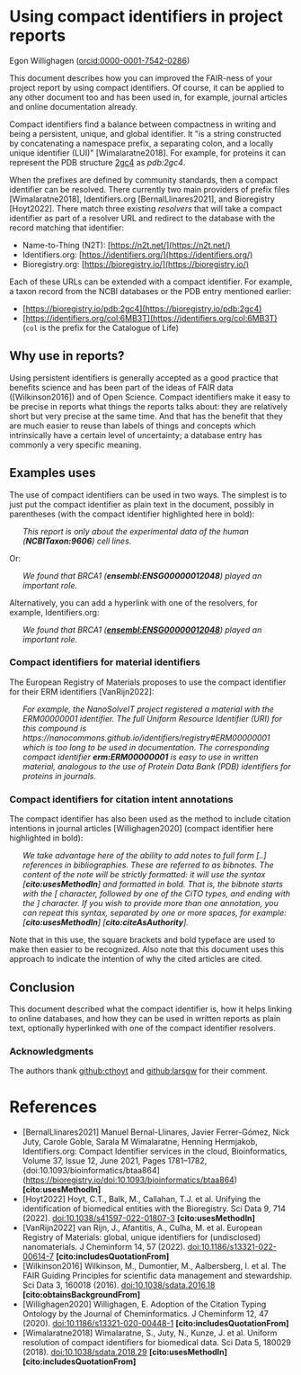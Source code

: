 # Using compact identifiers in project reports

Egon Willighagen ([orcid:0000-0001-7542-0286](https://bioregistry.io/orcid:0000-0001-7542-0286))

This document describes how you can improved the FAIR-ness of your project report by using
compact identifiers. Of course, it can be applied to any other document too and has been used
in, for example, journal articles and online documentation already.

Compact identifiers find a balance between compactness in writing and being a persistent, unique,
and global identifier. It "is a string constructed by concatenating a namespace prefix, a separating colon,
and a locally unique identifier (LUI)" [Wimalaratne2018]. For example, for proteins it can
represent the PDB structure [2gc4](https://bioregistry.io/pdb:2gc4) as *pdb:2gc4*.

When the prefixes are defined by community standards, then a compact identifier can be resolved.
There currently two main providers of prefix files [Wimalaratne2018], Identifiers.org [BernalLlinares2021],
and Bioregistry [Hoyt2022]. There match three existing *resolvers* that will take a compact
identifier as part of a resolver URL and redirect to the database with the record matching
that identifier:

* Name-to-Thing (N2T): [https://n2t.net/](https://n2t.net/)
* Identifiers.org: [https://identifiers.org/](https://identifiers.org/)
* Bioregistry.org: [https://bioregistry.io/](https://bioregistry.io/)

Each of these URLs can be extended with a compact identifier. For example, a taxon record
from the NCBI databases or the PDB entry mentioned earlier:

* [https://bioregistry.io/pdb:2gc4](https://bioregistry.io/pdb:2gc4)
* [https://identifiers.org/col:6MB3T](https://identifiers.org/col:6MB3T) (`col` is the prefix for the Catalogue of Life)

## Why use in reports?

Using persistent identifiers is generally accepted as a good practice that benefits science
and has been part of the ideas of FAIR data ([Wilkinson2016]) and of Open Science. Compact
identifiers make it easy to be precise in reports what things the reports talks about: they
are relatively short but very precise at the same time. And that has the benefit that they
are much easier to reuse than labels of things and concepts which intrinsically have a certain
level of uncertainty; a database entry has commonly a very specific meaning.

## Examples uses

The use of compact identifiers can be used in two ways. The simplest is to just put the
compact identifier as plain text in the document, possibly in parentheses
(with the compact identifier highlighted here in bold):

<ul>
  <i>This report is only about the experimental data of the human (<b>NCBITaxon:9606</b>) cell lines.</i>
</ul>

Or:

<ul>
  <i>We found that BRCA1 (<b>ensembl:ENSG00000012048</b>) played an important role.</i>
</ul>

Alternatively, you can add a hyperlink with one of the resolvers, for example, Identifiers.org:

<ul>
  <i>We found that BRCA1 (<b><a href="https://identifiers.org/ensembl:ENSG00000012048">ensembl:ENSG00000012048</a></b>) played an important role.</i>
</ul>

### Compact identifiers for material identifiers

The European Registry of Materials proposes to use the compact identifier for their
ERM identifiers [VanRijn2022]:

<ul>
  <i>
    For example, the NanoSolveIT project registered a material with the ERM00000001 identifier.
    The full Uniform Resource Identifier (URI) for this compound is
    https://nanocommons.github.io/identifiers/registry#ERM00000001 which is too long to be used
    in documentation. The corresponding compact identifier <b>erm:ERM00000001</b> is easy to use in written
    material, analogous to the use of Protein Data Bank (PDB) identifiers for proteins in journals.
  </i>
</ul>

### Compact identifiers for citation intent annotations

The compact identifier has also been used as the method to include citation intentions in journal
articles [Willighagen2020] (compact identifier here highlighted in bold):

<ul>
  <i>
    We take advantage here of the ability to add notes to full form [..] references in bibliographies.
    These are referred to as bibnotes. The content of the note will be strictly formatted: it will use
    the syntax [<b>cito:usesMethodIn</b>] and formatted in bold. That is, the bibnote starts with the
    [ character, followed by one of the CiTO types, and ending with the ] character. If you wish to
    provide more than one annotation, you can repeat this syntax, separated by one or more spaces,
    for example: [<b>cito:usesMethodIn</b>] [<b>cito:citeAsAuthority</b>].
  </i>
</ul>

Note that in this use, the square brackets and bold typeface are used to make then easier to
be recognized. Also note that this document uses this approach to indicate the intention of
why the cited articles are cited.

## Conclusion

This document described what the compact identifier is, how it helps linking to online
databases, and how they can be used in written reports as plain text, optionally
hyperlinked with one of the compact identifier resolvers.

### Acknowledgments

The authors thank [github:cthoyt](https://n2t.net/github:cthoyt) and [github:larsgw](https://n2t.net/github:larsgw)
for their comment.

# References

* [BernalLlinares2021] Manuel Bernal-Llinares, Javier Ferrer-Gómez, Nick Juty, Carole Goble, Sarala M Wimalaratne, Henning Hermjakob, Identifiers.org: Compact Identifier services in the cloud, Bioinformatics, Volume 37, Issue 12, June 2021, Pages 1781–1782, {doi:10.1093/bioinformatics/btaa864](https://bioregistry.io/doi:10.1093/bioinformatics/btaa864) <b>[cito:usesMethodIn]</b>
* [Hoyt2022] Hoyt, C.T., Balk, M., Callahan, T.J. et al. Unifying the identification of biomedical entities with the Bioregistry. Sci Data 9, 714 (2022). [doi:10.1038/s41597-022-01807-3](https://bioregistry.io/doi:10.1038/s41597-022-01807-3) <b>[cito:usesMethodIn]</b>
* [VanRijn2022] van Rijn, J., Afantitis, A., Culha, M. et al. European Registry of Materials: global, unique identifiers for (undisclosed) nanomaterials. J Cheminform 14, 57 (2022). [doi:10.1186/s13321-022-00614-7](https://bioregistry.io/doi:10.1186/s13321-022-00614-7)  <b>[cito:includesQuotationFrom]</b>
* [Wilkinson2016] Wilkinson, M., Dumontier, M., Aalbersberg, I. et al. The FAIR Guiding Principles for scientific data management and stewardship. Sci Data 3, 160018 (2016). [doi:10.1038/sdata.2016.18](https://bioregistry.io/doi:10.1038/sdata.2016.18) <b>[cito:obtainsBackgroundFrom]</b>
* [Willighagen2020] Willighagen, E. Adoption of the Citation Typing Ontology by the Journal of Cheminformatics. J Cheminform 12, 47 (2020). [doi:10.1186/s13321-020-00448-1](https://bioregistry.io/doi:10.1186/s13321-020-00448-1) <b>[cito:includesQuotationFrom]</b>
* [Wimalaratne2018] Wimalaratne, S., Juty, N., Kunze, J. et al. Uniform resolution of compact identifiers for biomedical data. Sci Data 5, 180029 (2018). [doi:10.1038/sdata.2018.29](https://bioregistry.io/doi:10.1038/sdata.2018.29) <b>[cito:usesMethodIn]</b> <b>[cito:includesQuotationFrom]</b>

